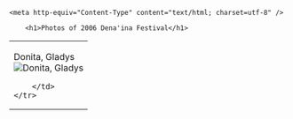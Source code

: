 <!DOCTYPE html PUBLIC "-//W3C//DTD XHTML 1.0 Strict//EN"
  "http://www.w3.org/TR/xhtml1/DTD/xhtml1-strict.dtd">
  <!-- Created by Sadie Williams October 2005 -->
<html>
<head>
	<title>Dena'ina Qenaga</title>
	
	<meta http-equiv="Content-Type" content="text/html; charset=utf-8" />	
<link rel="stylesheet" type="text/css" href="qenaga.css" />
<meta http-equiv="imagetoolbar" content="no" />
</head>

<body>
	
		<h1>Photos of 2006 Dena'ina Festival</h1>
<table><tr><td>


<p>	Donita, Gladys<br />
	<img src="{{site.baseurl}}/images/festival2006-5.jpg" alt="Donita, Gladys" />
</p>


	
		</td>
	</tr>
</table>		
	
</body>
</html>


